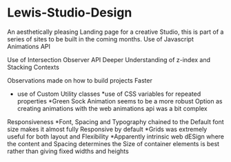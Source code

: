 # Lewis-Studio-Design
An aesthetically pleasing Landing page for a creative Studio, this is part of a series of sites to be built in the coming months.
Use of Javascript Animations API

Use of Intersection Observer API
Deeper Understanding of z-index and Stacking Contexts

Observations made on how to build projects Faster
* use of Custom Utility classes
*use of CSS variables for repeated properties
*Green Sock Animation seems to be a more robust Option as creating animations with the web animations api was a bit complex

Responsiveness
*Font, Spacing and Typography chained to the Default font size makes
it almost fully Responsive by default
*Grids was extremely useful for both layout and Flexibility
*Apparently intrinsic web dESign where the content and Spacing determines the 
Size of container elements is best rather than giving fixed widths and 
heights
